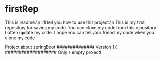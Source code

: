 # firstRep

This is readme.\n
I'll tell you how to use this project.\n
This is my first repository for saving my code.
You can clone my code from this repository.
I often update my code.
I hope you can tell your friend  my code when you clone my code


Project about springBoot
############## Version 1.0 ###################
Only a empty project!
